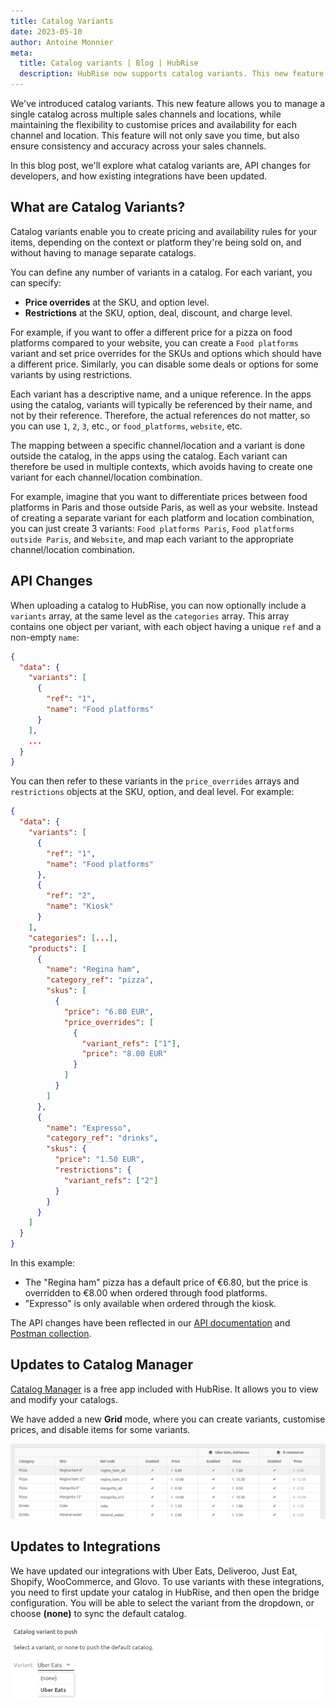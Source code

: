 ```yaml
---
title: Catalog Variants
date: 2023-05-10
author: Antoine Monnier
meta:
  title: Catalog variants | Blog | HubRise
  description: HubRise now supports catalog variants. This new feature allows businesses to manage a single catalog across multiple channels and locations while maintaining the flexibility to customize prices and availability of SKUs, options, and deals for each channel and location.
---
```


[//]: # "Photo credits: https://pixabay.com/vectors/watercolor-yellow-orange-red-green-4111953/"

We've introduced catalog variants. This new feature allows you to manage a single catalog across multiple sales channels and locations, while maintaining the flexibility to customise prices and availability for each channel and location. This feature will not only save you time, but also ensure consistency and accuracy across your sales channels.

In this blog post, we'll explore what catalog variants are, API changes for developers, and how existing integrations have been updated.

## What are Catalog Variants?

Catalog variants enable you to create pricing and availability rules for your items, depending on the context or platform they're being sold on, and without having to manage separate catalogs.

You can define any number of variants in a catalog. For each variant, you can specify:

- **Price overrides** at the SKU, and option level.
- **Restrictions** at the SKU, option, deal, discount, and charge level.

For example, if you want to offer a different price for a pizza on food platforms compared to your website, you can create a `Food platforms` variant and set price overrides for the SKUs and options which should have a different price. Similarly, you can disable some deals or options for some variants by using restrictions.

Each variant has a descriptive name, and a unique reference. In the apps using the catalog, variants will typically be referenced by their name, and not by their reference. Therefore, the actual references do not matter, so you can use `1`, `2`, `3`, etc., or `food_platforms`, `website`, etc.

The mapping between a specific channel/location and a variant is done outside the catalog, in the apps using the catalog. Each variant can therefore be used in multiple contexts, which avoids having to create one variant for each channel/location combination.

For example, imagine that you want to differentiate prices between food platforms in Paris and those outside Paris, as well as your website. Instead of creating a separate variant for each platform and location combination, you can just create 3 variants: `Food platforms Paris`, `Food platforms outside Paris`, and `Website`, and map each variant to the appropriate channel/location combination.

## API Changes

When uploading a catalog to HubRise, you can now optionally include a `variants` array, at the same level as the `categories` array. This array contains one object per variant, with each object having a unique `ref` and a non-empty `name`:

```json
{
  "data": {
    "variants": [
      {
        "ref": "1",
        "name": "Food platforms"
      }
    ],
    ...
  }
}
```

You can then refer to these variants in the `price_overrides` arrays and `restrictions` objects at the SKU, option, and deal level. For example:

```json
{
  "data": {
    "variants": [
      {
        "ref": "1",
        "name": "Food platforms"
      },
      {
        "ref": "2",
        "name": "Kiosk"
      }
    ],
    "categories": [...],
    "products": [
      {
        "name": "Regina ham",
        "category_ref": "pizza",
        "skus": [
          {
            "price": "6.80 EUR",
            "price_overrides": [
              {
                "variant_refs": ["1"],
                "price": "8.00 EUR"
              }
            ]
          }
        ]
      },
      {
        "name": "Expresso",
        "category_ref": "drinks",
        "skus": {
          "price": "1.50 EUR",
          "restrictions": {
            "variant_refs": ["2"]
          }
        }
      }
    ]
  }
}
```

In this example:

- The "Regina ham" pizza has a default price of €6.80, but the price is overridden to €8.00 when ordered through food platforms.
- "Expresso" is only available when ordered through the kiosk.

The API changes have been reflected in our [API documentation](/developers/api/catalog-management) and [Postman collection](https://drive.google.com/drive/folders/1fn5u-4sY0-bnrxJY9RFPvpCu0bANGNBd?usp=sharing).

## Updates to Catalog Manager

[Catalog Manager](/apps/catalog-manager) is a free app included with HubRise. It allows you to view and modify your catalogs.

We have added a new **Grid** mode, where you can create variants, customise prices, and disable items for some variants.

![Grid mode in Catalog Manager](./002-en-catalog-manager-grid.png)

## Updates to Integrations

We have updated our integrations with Uber Eats, Deliveroo, Just Eat, Shopify, WooCommerce, and Glovo. To use variants with these integrations, you need to first update your catalog in HubRise, and then open the bridge configuration. You will be able to select the variant from the dropdown, or choose **(none)** to sync the default catalog.

![Catalog variants in the bridge configuration](./001-en-uber-eats-variants.png)

